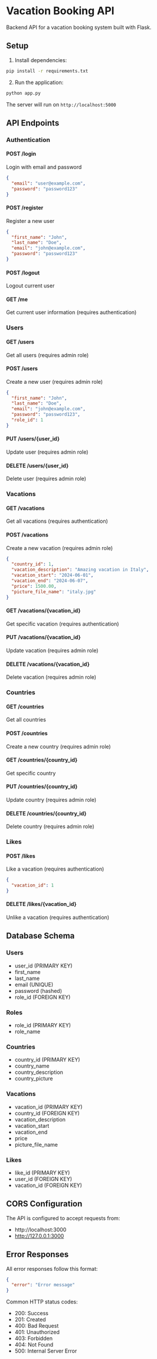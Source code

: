 # Vacation Booking API

Backend API for a vacation booking system built with Flask.

## Setup

1. Install dependencies:
```bash
pip install -r requirements.txt
```

2. Run the application:
```bash
python app.py
```

The server will run on `http://localhost:5000`

## API Endpoints

### Authentication

#### POST /login
Login with email and password
```json
{
  "email": "user@example.com",
  "password": "password123"
}
```

#### POST /register
Register a new user
```json
{
  "first_name": "John",
  "last_name": "Doe",
  "email": "john@example.com",
  "password": "password123"
}
```

#### POST /logout
Logout current user

#### GET /me
Get current user information (requires authentication)

### Users

#### GET /users
Get all users (requires admin role)

#### POST /users
Create a new user (requires admin role)
```json
{
  "first_name": "John",
  "last_name": "Doe",
  "email": "john@example.com",
  "password": "password123",
  "role_id": 1
}
```

#### PUT /users/{user_id}
Update user (requires admin role)

#### DELETE /users/{user_id}
Delete user (requires admin role)

### Vacations

#### GET /vacations
Get all vacations (requires authentication)

#### POST /vacations
Create a new vacation (requires admin role)
```json
{
  "country_id": 1,
  "vacation_description": "Amazing vacation in Italy",
  "vacation_start": "2024-06-01",
  "vacation_end": "2024-06-07",
  "price": 1500.00,
  "picture_file_name": "italy.jpg"
}
```

#### GET /vacations/{vacation_id}
Get specific vacation (requires authentication)

#### PUT /vacations/{vacation_id}
Update vacation (requires admin role)

#### DELETE /vacations/{vacation_id}
Delete vacation (requires admin role)

### Countries

#### GET /countries
Get all countries

#### POST /countries
Create a new country (requires admin role)

#### GET /countries/{country_id}
Get specific country

#### PUT /countries/{country_id}
Update country (requires admin role)

#### DELETE /countries/{country_id}
Delete country (requires admin role)

### Likes

#### POST /likes
Like a vacation (requires authentication)
```json
{
  "vacation_id": 1
}
```

#### DELETE /likes/{vacation_id}
Unlike a vacation (requires authentication)

## Database Schema

### Users
- user_id (PRIMARY KEY)
- first_name
- last_name
- email (UNIQUE)
- password (hashed)
- role_id (FOREIGN KEY)

### Roles
- role_id (PRIMARY KEY)
- role_name

### Countries
- country_id (PRIMARY KEY)
- country_name
- country_description
- country_picture

### Vacations
- vacation_id (PRIMARY KEY)
- country_id (FOREIGN KEY)
- vacation_description
- vacation_start
- vacation_end
- price
- picture_file_name

### Likes
- like_id (PRIMARY KEY)
- user_id (FOREIGN KEY)
- vacation_id (FOREIGN KEY)

## CORS Configuration

The API is configured to accept requests from:
- http://localhost:3000
- http://127.0.0.1:3000

## Error Responses

All error responses follow this format:
```json
{
  "error": "Error message"
}
```

Common HTTP status codes:
- 200: Success
- 201: Created
- 400: Bad Request
- 401: Unauthorized
- 403: Forbidden
- 404: Not Found
- 500: Internal Server Error
